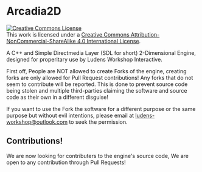 # Arcadia2D

<a rel="license" href="http://creativecommons.org/licenses/by-nc-sa/4.0/"><img alt="Creative Commons License" style="border-width:0" src="https://i.creativecommons.org/l/by-nc-sa/4.0/88x31.png" /></a><br />This work is licensed under a <a rel="license" href="http://creativecommons.org/licenses/by-nc-sa/4.0/">Creative Commons Attribution-NonCommercial-ShareAlike 4.0 International License</a>.

A C++ and Simple Directmedia Layer (SDL for short) 2-Dimensional Engine, designed for properitary use by Ludens Workshop Interactive.

First off, People are NOT allowed to create Forks of the engine, creating forks are only allowed for Pull Request contributions! Any forks that do not seem to contribute will be reported. This is done to prevent source code being stolen and multiple third-parties claiming the software and source code as their own in a different disguise!

If you want to use the Fork the software for a different purpose or the same purpose but without evil intentions, please email at ludens-workshop@outlook.com to seek the permission.

## Contributions!
We are now looking for contributers to the engine's source code, We are open to any contribution through Pull Requests!
